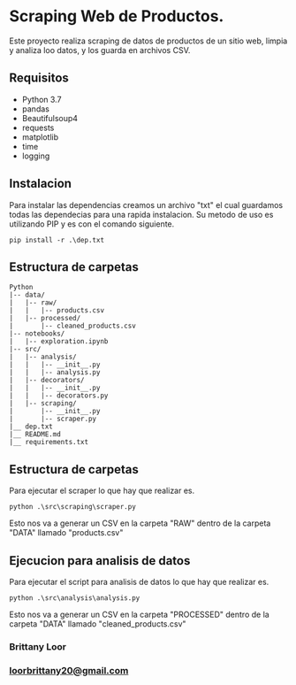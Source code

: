 # Scraping Web de Productos.
Este proyecto realiza scraping de datos de productos de un sitio web, limpia y analiza loo datos, y los guarda en archivos CSV.
## Requisitos
- Python 3.7
- pandas
- Beautifulsoup4
- requests
- matplotlib
- time
- logging

## Instalacion 

Para instalar las dependencias creamos un archivo "txt" el cual guardamos todas las dependecias para una rapida instalacion. Su metodo de uso es utilizando PIP y es con el comando siguiente.

`pip install -r .\dep.txt`

## Estructura de carpetas

```
Python
|-- data/
|   |-- raw/
|   |   |-- products.csv
|   |-- processed/
|       |-- cleaned_products.csv
|-- notebooks/
|   |-- exploration.ipynb
|-- src/
|   |-- analysis/
|   |   |-- __init__.py
|   |   |-- analysis.py
|   |-- decorators/
|   |   |-- __init__.py
|   |   |-- decorators.py
|   |-- scraping/
|       |-- __init__.py
|       |-- scraper.py
|__ dep.txt
|__ README.md
|__ requirements.txt 

```
## Estructura de carpetas
Para ejecutar el scraper lo que hay que realizar es.

`python .\src\scraping\scraper.py`

Esto nos va a generar un CSV en la carpeta "RAW" dentro de la carpeta "DATA" llamado "products.csv"

## Ejecucion para analisis de datos
Para ejecutar el script para analisis de datos lo que hay que realizar es.

`python .\src\analysis\analysis.py`

Esto nos va a generar un CSV en la carpeta "PROCESSED" dentro de la carpeta "DATA" llamado "cleaned_products.csv"

### Brittany Loor
### loorbrittany20@gmail.com



